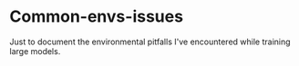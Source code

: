 # Common-envs-issues
Just to document the environmental pitfalls I've encountered while training large models.

